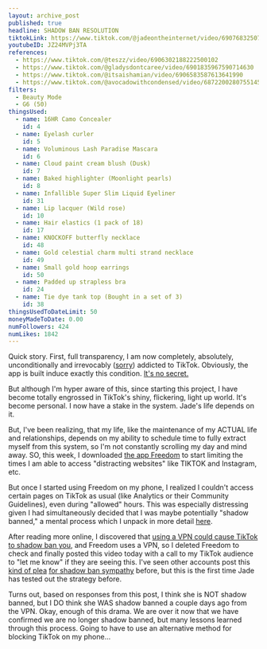 ```yaml
---
layout: archive_post
published: true
headline: SHADOW BAN RESOLUTION
tiktokLink: https://www.tiktok.com/@jadeontheinternet/video/6907683250727111941
youtubeID: JZ24MVPj3TA
references:
  - https://www.tiktok.com/@teszz/video/6906302188222500102
  - https://www.tiktok.com/@gladysdontcaree/video/6901835967590714630
  - https://www.tiktok.com/@itsaishamian/video/6906583587613641990
  - https://www.tiktok.com/@avocadowithcondensed/video/6872200280755145985
filters:
  - Beauty Mode
  - G6 (50)
thingsUsed:
  - name: 16HR Camo Concealer
    id: 4
  - name: Eyelash curler
    id: 5
  - name: Voluminous Lash Paradise Mascara
    id: 6
  - name: Cloud paint cream blush (Dusk)
    id: 7
  - name: Baked highlighter (Moonlight pearls)
    id: 8
  - name: Infallible Super Slim Liquid Eyeliner
    id: 31
  - name: Lip lacquer (Wild rose)
    id: 10
  - name: Hair elastics (1 pack of 18)
    id: 17
  - name: KNOCKOFF butterfly necklace
    id: 48
  - name: Gold celestial charm multi strand necklace
    id: 49
  - name: Small gold hoop earrings
    id: 50
  - name: Padded up strapless bra
    id: 24
  - name: Tie dye tank top (Bought in a set of 3)
    id: 38
thingsUsedToDateLimit: 50
moneyMadeToDate: 0.00
numFollowers: 424
numLikes: 1842
---
```


Quick story. First, full transparency, I am now completely, absolutely, unconditionally and irrevocably ([sorry](https://www.goodreads.com/quotes/224859-about-three-things-i-was-absolutely-positive-first-edward-was)) addicted to TikTok. Obviously, the app is built induce exactly this condition. [It's no secret.](https://www.newyorker.com/magazine/2019/09/30/how-tiktok-holds-our-attention)

But although I'm hyper aware of this, since starting this project, I have become totally engrossed in TikTok's shiny, flickering, light up world. It's become personal. I now have a stake in the system. Jade's life depends on it.

But, I've been realizing, that my life, like the maintenance of my ACTUAL life and relationships, depends on my ability to schedule time to fully extract myself from this system, so I'm not constantly scrolling my day and mind away. SO, this week, I downloaded [the app Freedom](https://freedom.to/) to start limiting the times I am able to access "distracting websites" like TIKTOK and Instagram, etc.

But once I started using Freedom on my phone, I realized I couldn't access certain pages on TikTok as usual (like Analytics or their Community Guidelines), even during "allowed" hours. This was especially distressing given I had simultaneously decided that I was maybe potentially "shadow banned," a mental process which I unpack in more detail [here](#2020-12-15).

After reading more online, I discovered that [using a VPN could cause TikTok to shadow ban you](https://www.followchain.org/tiktok-shadowban/), and Freedom uses a VPN, so I deleted Freedom to check and finally posted this video today with a call to my TikTok audience to "let me know" if they are seeing this. I've seen other accounts post this [kind of plea](https://www.tiktok.com/@gladysdontcaree/video/6901835967590714630) [for shadow ban sympathy](https://www.tiktok.com/@avocadowithcondensed/video/6872200280755145985?sender_device=pc&sender_web_id=6891999718790268421&is_from_webapp=v2) before, but this is the first time Jade has tested out the strategy before.

Turns out, based on responses from this post, I think she is NOT shadow banned, but I DO think she WAS shadow banned a couple days ago from the VPN. Okay, enough of this drama. We are over it now that we have confirmed we are no longer shadow banned, but many lessons learned through this process. Going to have to use an alternative method for blocking TikTok on my phone...
